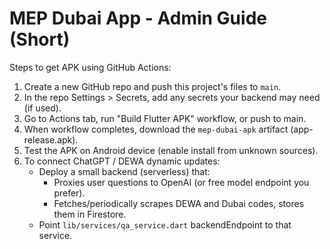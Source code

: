 # MEP Dubai App - Admin Guide (Short)
Steps to get APK using GitHub Actions:
1. Create a new GitHub repo and push this project's files to `main`.
2. In the repo Settings > Secrets, add any secrets your backend may need (if used).
3. Go to Actions tab, run "Build Flutter APK" workflow, or push to main.
4. When workflow completes, download the `mep-dubai-apk` artifact (app-release.apk).
5. Test the APK on Android device (enable install from unknown sources).
6. To connect ChatGPT / DEWA dynamic updates:
   - Deploy a small backend (serverless) that:
     * Proxies user questions to OpenAI (or free model endpoint you prefer).
     * Fetches/periodically scrapes DEWA and Dubai codes, stores them in Firestore.
   - Point `lib/services/qa_service.dart` backendEndpoint to that service.
